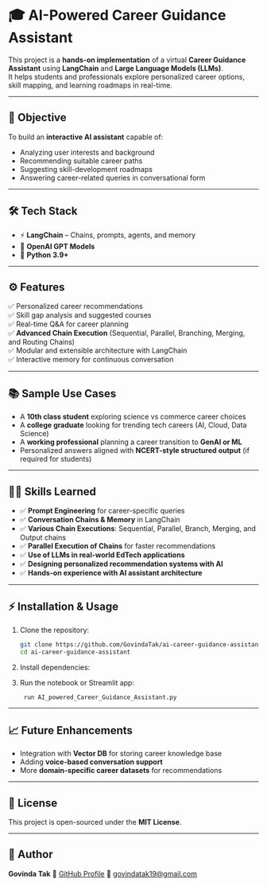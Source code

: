 # 🎓 AI-Powered Career Guidance Assistant

This project is a **hands-on implementation** of a virtual **Career Guidance Assistant** using **LangChain** and **Large Language Models (LLMs)**.  
It helps students and professionals explore personalized career options, skill mapping, and learning roadmaps in real-time.

---

## 🚀 Objective
To build an **interactive AI assistant** capable of:
- Analyzing user interests and background
- Recommending suitable career paths
- Suggesting skill-development roadmaps
- Answering career-related queries in conversational form

---

## 🛠️ Tech Stack
- ⚡ **LangChain** – Chains, prompts, agents, and memory
- 🧠 **OpenAI GPT Models**
- 🐍 **Python 3.9+**

---

## ⚙️ Features
✅ Personalized career recommendations  
✅ Skill gap analysis and suggested courses  
✅ Real-time Q&A for career planning  
✅ **Advanced Chain Execution** (Sequential, Parallel, Branching, Merging, and Routing Chains)  
✅ Modular and extensible architecture with LangChain  
✅ Interactive memory for continuous conversation  

---

## 📚 Sample Use Cases
- A **10th class student** exploring science vs commerce career choices  
- A **college graduate** looking for trending tech careers (AI, Cloud, Data Science)  
- A **working professional** planning a career transition to **GenAI or ML**  
- Personalized answers aligned with **NCERT-style structured output** (if required for students)

---

## 🧑‍💻 Skills Learned
- ✅ **Prompt Engineering** for career-specific queries  
- ✅ **Conversation Chains & Memory** in LangChain  
- ✅ **Various Chain Executions**: Sequential, Parallel, Branch, Merging, and Output chains  
- ✅ **Parallel Execution of Chains** for faster recommendations  
- ✅ **Use of LLMs in real-world EdTech applications**  
- ✅ **Designing personalized recommendation systems with AI**  
- ✅ **Hands-on experience with AI assistant architecture**  

---


## ⚡ Installation & Usage
1. Clone the repository:
   ```bash
   git clone https://github.com/GovindaTak/ai-career-guidance-assistant.git
   cd ai-career-guidance-assistant


2. Install dependencies:


3. Run the notebook or Streamlit app:

   ```bash
    run AI_powered_Career_Guidance_Assistant.py
   ```

---

## 📈 Future Enhancements

* Integration with **Vector DB** for storing career knowledge base
* Adding **voice-based conversation support**
* More **domain-specific career datasets** for recommendations

---

## 📜 License

This project is open-sourced under the **MIT License**.

---

## 👤 Author

**Govinda Tak**
🔗 [GitHub Profile](https://github.com/GovindaTak)
📧 [govindatak19@gmail.com](mailto:govindatak19@gmail.com)

```


